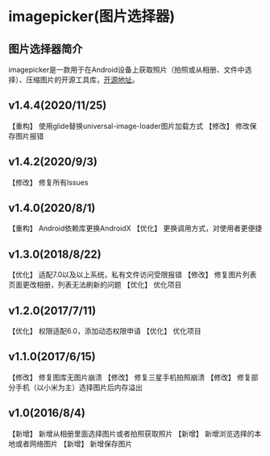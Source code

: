 # imagepicker(图片选择器)
## 图片选择器简介
imagepicker是一款用于在Android设备上获取照片（拍照或从相册、文件中选择）、压缩图片的开源工具库，[开源地址](https://github.com/fengyongge/imagepicker)。


v1.4.4(2020/11/25)
-----------------
【重构】 使用glide替换universal-image-loader图片加载方式
【修改】 修改保存图片报错

v1.4.2(2020/9/3)
-----------------
【修改】 修复所有Issues

v1.4.0(2020/8/1)
-----------------
【重构】 Android依赖库更换AndroidX
【优化】 更换调用方式，对使用者更便捷

v1.3.0(2018/8/22)
-----------------
【优化】 适配7.0以及以上系统，私有文件访问受限报错
【修改】 修复图片列表页面更改相册，列表无法刷新的问题
【优化】 优化项目

v1.2.0(2017/7/11)
-----------------
【优化】 权限适配6.0，添加动态权限申请
【优化】 优化项目

v1.1.0(2017/6/15)
-----------------
【修改】 修复图库无图片崩溃
【修改】 修复三星手机拍照崩溃
【修改】 修复部分手机（以小米为主）选择图片后内存溢出

v1.0(2016/8/4)
-----------------
【新增】 新增从相册里面选择图片或者拍照获取照片
【新增】 新增浏览选择的本地或者网络图片
【新增】 新增保存图片
